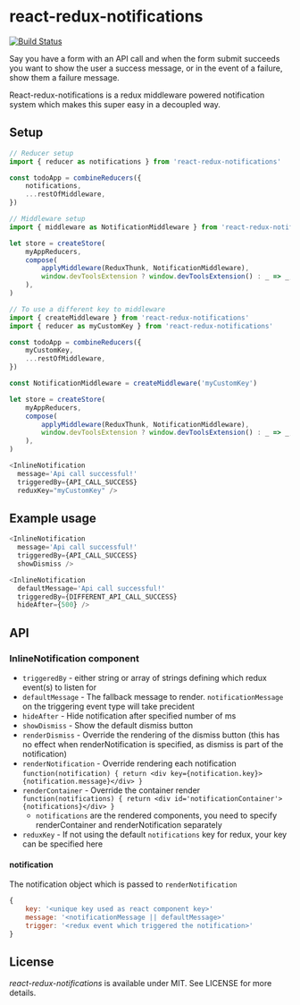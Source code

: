 # react-redux-notifications

[![Build Status](https://travis-ci.com/JakeGinnivan/react-redux-notifications.svg?branch=master)](https://travis-ci.com/JakeGinnivan/react-redux-notifications)

Say you have a form with an API call and when the form submit succeeds you want to show the user a success message, or
in the event of a failure, show them a failure message.

React-redux-notifications is a redux middleware powered notification system which makes this super easy in a decoupled way.

## Setup

```js
// Reducer setup
import { reducer as notifications } from 'react-redux-notifications'

const todoApp = combineReducers({
    notifications,
    ...restOfMiddleware,
})

// Middleware setup
import { middleware as NotificationMiddleware } from 'react-redux-notifications'

let store = createStore(
    myAppReducers,
    compose(
        applyMiddleware(ReduxThunk, NotificationMiddleware),
        window.devToolsExtension ? window.devToolsExtension() : _ => _,
    ),
)

// To use a different key to middleware
import { createMiddleware } from 'react-redux-notifications'
import { reducer as myCustomKey } from 'react-redux-notifications'

const todoApp = combineReducers({
    myCustomKey,
    ...restOfMiddleware,
})

const NotificationMiddleware = createMiddleware('myCustomKey')

let store = createStore(
    myAppReducers,
    compose(
        applyMiddleware(ReduxThunk, NotificationMiddleware),
        window.devToolsExtension ? window.devToolsExtension() : _ => _,
    ),
)

<InlineNotification
  message='Api call successful!'
  triggeredBy={API_CALL_SUCCESS}
  reduxKey="myCustomKey" />
```

## Example usage

```js
<InlineNotification
  message='Api call successful!'
  triggeredBy={API_CALL_SUCCESS}
  showDismiss />

<InlineNotification
  defaultMessage='Api call successful!'
  triggeredBy={DIFFERENT_API_CALL_SUCCESS}
  hideAfter={500} />
```

## API

### InlineNotification component

-   `triggeredBy` - either string or array of strings defining which redux event(s) to listen for
-   `defaultMessage` - The fallback message to render. `notificationMessage` on the triggering event type will take precident
-   `hideAfter` - Hide notification after specified number of ms
-   `showDismiss` - Show the default dismiss button
-   `renderDismiss` - Override the rendering of the dismiss button (this has no effect when renderNotification is specified, as dismiss is part of the notification)
-   `renderNotification` - Override rendering each notification `function(notification) { return <div key={notification.key}>{notification.message}</div> }`
-   `renderContainer` - Override the container render `function(notifications) { return <div id='notificationContainer'>{notifications}</div> }`
    -   `notifications` are the rendered components, you need to specify renderContainer and renderNotification separately
-   `reduxKey` - If not using the default `notifications` key for redux, your key can be specified here

#### notification

The notification object which is passed to `renderNotification`

```js
{
    key: '<unique key used as react component key>'
    message: '<notificationMessage || defaultMessage>'
    trigger: '<redux event which triggered the notification>'
}
```

## License

_react-redux-notifications_ is available under MIT. See LICENSE for more details.
